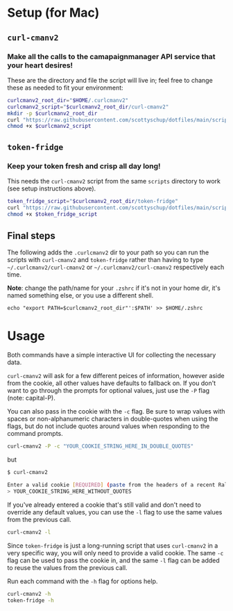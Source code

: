 # Setup (for Mac)
## `curl-cmanv2`
### Make all the calls to the camapaignmanager API service that your heart desires!
These are the directory and file the script will live in; feel free to change these as needed to fit your environment:
```sh
curlcmanv2_root_dir="$HOME/.curlcmanv2"
curlcmanv2_script="$curlcmanv2_root_dir/curl-cmanv2"
mkdir -p $curlcmanv2_root_dir
curl "https://raw.githubusercontent.com/scottyschup/dotfiles/main/scripts/curl-cmanv2" > $curlcmanv2_script
chmod +x $curlcmanv2_script
```

## `token-fridge`
### Keep your token fresh and crisp all day long!
This needs the `curl-cmanv2` script from the same `scripts` directory to work (see setup instructions above).
```sh
token_fridge_script="$curlcmanv2_root_dir/token-fridge"
curl "https://raw.githubusercontent.com/scottyschup/dotfiles/main/scripts/token-fridge" > $token_fridge_script
chmod +x $token_fridge_script
```

## Final steps
The following adds the `.curlcmanv2` dir to your path so you can run the scripts with `curl-cmanv2`
and `token-fridge` rather than having to type `~/.curlcmanv2/curl-cmanv2` or `~/.curlcmanv2/curl-cmanv2`
respectively each time.

**Note**: change the path/name for your `.zshrc` if it's not in your home dir, it's named something else, or
you use a different shell.
```
echo "export PATH=$curlcmanv2_root_dir"':$PATH' >> $HOME/.zshrc
```

# Usage
Both commands have a simple interactive UI for collecting the necessary data.

`curl-cmanv2` will ask for a few different peices of information, however aside from the
cookie, all other values have defaults to fallback on. If you don't want to go through the prompts
for optional values, just use the `-P` flag (note: capital-P).

You can also pass in the cookie with the `-c` flag. Be sure to wrap values with spaces or
non-alphanumeric characters in double-quotes when using the flags, but do not include quotes around
values when responding to the command prompts.
```sh
curl-cmanv2 -P -c "YOUR_COOKIE_STRING_HERE_IN_DOUBLE_QUOTES"
```
but
```sh
$ curl-cmanv2

Enter a valid cookie [REQUIRED] (paste from the headers of a recent RallyEngine call to the desired tenant):
> YOUR_COOKIE_STRING_HERE_WITHOUT_QUOTES
```

If you've already entered a cookie that's still valid and don't need to override any default values,
you can use the `-l` flag to use the same values from the previous call.
```sh
curl-cmanv2 -l
```

Since `token-fridge` is just a long-running script that uses `curl-cmanv2` in a very specific way,
you will only need to provide a valid cookie. The same `-c` flag can be used to pass the cookie in,
and the same `-l` flag can be added to reuse the values from the previous call.

Run each command with the `-h` flag for options help.
```sh
curl-cmanv2 -h
token-fridge -h
```
